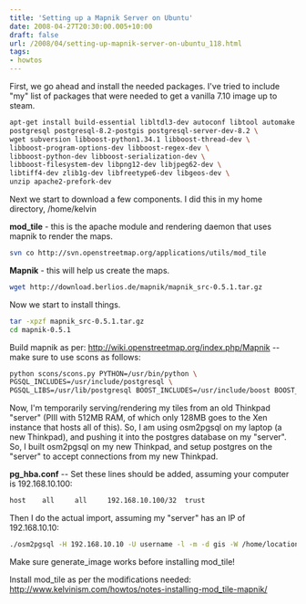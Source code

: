 ```yaml
---
title: 'Setting up a Mapnik Server on Ubuntu'
date: 2008-04-27T20:30:00.005+10:00
draft: false
url: /2008/04/setting-up-mapnik-server-on-ubuntu_118.html
tags: 
- howtos
---
```


First, we go ahead and install the needed packages. I've tried to include "my" list of packages that were needed to get a vanilla 7.10 image up to steam.

```bash
apt-get install build-essential libltdl3-dev autoconf libtool automake \
postgresql postgresql-8.2-postgis postgresql-server-dev-8.2 \
wget subversion libboost-python1.34.1 libboost-thread-dev \
libboost-program-options-dev libboost-regex-dev \
libboost-python-dev libboost-serialization-dev \
libboost-filesystem-dev libpng12-dev libjpeg62-dev \
libtiff4-dev zlib1g-dev libfreetype6-dev libgeos-dev \
unzip apache2-prefork-dev

```  
  

Next we start to download a few components. I did this in my home directory, /home/kelvin

**mod_tile** - this is the apache module and rendering daemon that uses mapnik to render the maps.

```bash
svn co http://svn.openstreetmap.org/applications/utils/mod_tile

```  

**Mapnik** - this will help us create the maps.

```bash
wget http://download.berlios.de/mapnik/mapnik_src-0.5.1.tar.gz

```  
  

Now we start to install things.

```bash
tar -xpzf mapnik_src-0.5.1.tar.gz
cd mapnik-0.5.1

```  
  

Build mapnik as per: http://wiki.openstreetmap.org/index.php/Mapnik -- make sure to use scons as follows:

```bash
python scons/scons.py PYTHON=/usr/bin/python \
PGSQL_INCLUDES=/usr/include/postgresql \
PGSQL_LIBS=/usr/lib/postgresql BOOST_INCLUDES=/usr/include/boost BOOST_LIBS=/usr/lib

```  
  

Now, I'm temporarily serving/rendering my tiles from an old Thinkpad "server" (PIII with 512MB RAM, of which only 128MB goes to the Xen instance that hosts all of this). So, I am using osm2pgsql on my laptop (a new Thinkpad), and pushing it into the postgres database on my "server". So, I built osm2pgsql on my new Thinkpad, and setup postgres on the "server" to accept connections from my new Thinkpad.

**pg_hba.conf** -- Set these lines should be added, assuming your computer is 192.168.10.100:

```bash
host    all     all     192.168.10.100/32  trust

```  

Then I do the actual import, assuming my "server" has an IP of 192.168.10.10:

```bash
./osm2pgsql -H 192.168.10.10 -U username -l -m -d gis -W /home/location/to/osm/australia.osm

```  
  

Make sure generate_image works before installing mod_tile!

Install mod_tile as per the modifications needed: http://www.kelvinism.com/howtos/notes-installing-mod_tile-mapnik/
